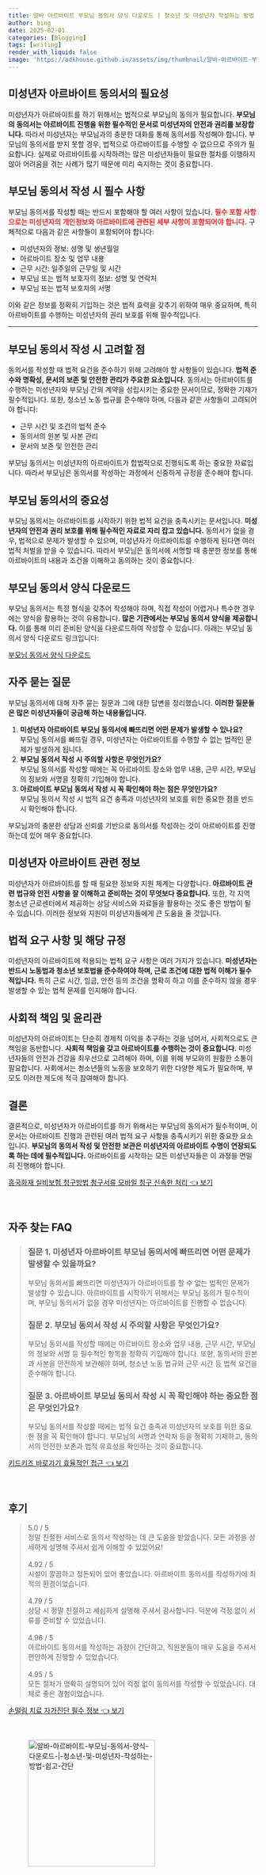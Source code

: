 ```yaml
---
title: 알바 아르바이트 부모님 동의서 양식 다운로드 | 청소년 및 미성년자 작성하는 방법 쉽고 간단
author: bing
date: 2025-02-01
categories: [Blogging]
tags: [writing]
render_with_liquid: false
image: 'https://adkhouse.github.io/assets/img/thumbnail/알바-아르바이트-부모님-동의서-양식-다운로드-|-청소년-및-미성년자-작성하는-방법-쉽고-간단.webp'
---
```



<h2 id='미성년자 아르바이트 동의서의 필요성'>미성년자 아르바이트 동의서의 필요성</h2>

<p>미성년자가 아르바이트를 하기 위해서는 법적으로 부모님의 동의가 필요합니다. <b>부모님의 동의서는 아르바이트 진행을 위한 필수적인 문서로 미성년자의 안전과 권리를 보장합니다.</b> 따라서 미성년자는 부모님과의 충분한 대화를 통해 동의서를 작성해야 합니다. 부모님의 동의서를 받지 못할 경우, 법적으로 아르바이트를 수행할 수 없으므로 주의가 필요합니다. 실제로 아르바이트를 시작하려는 많은 미성년자들이 필요한 절차를 이행하지 않아 어려움을 겪는 사례가 많기 때문에 미리 숙지하는 것이 중요합니다.</p>

<h2 id='부모님 동의서 작성 시 필수 사항'>부모님 동의서 작성 시 필수 사항</h2>

<p>부모님 동의서를 작성할 때는 반드시 포함해야 할 여러 사항이 있습니다. <b><span style="color: #ee2323;">필수 포함 사항으로는 미성년자의 개인정보와 아르바이트에 관련된 세부 사항이 포함되어야 합니다.</span></b> 구체적으로 다음과 같은 사항들이 포함되어야 합니다:</p>

<ul>
    <li>미성년자의 정보: 성명 및 생년월일</li>
    <li>아르바이트 장소 및 업무 내용</li>
    <li>근무 시간: 일주일의 근무일 및 시간</li>
    <li>부모님 또는 법적 보호자의 정보: 성명 및 연락처</li>
    <li>부모님 또는 법적 보호자의 서명</li>
</ul>

<p>이와 같은 정보를 정확히 기입하는 것은 법적 효력을 갖추기 위하여 매우 중요하며, 특히 아르바이트를 수행하는 미성년자의 권리 보호를 위해 필수적입니다.</p>

<hr />

<h2 id='부모님 동의서 작성 시 고려할 점'>부모님 동의서 작성 시 고려할 점</h2>

<p>동의서를 작성할 때 법적 요건을 준수하기 위해 고려해야 할 사항들이 있습니다. <b>법적 준수와 명확성, 문서의 보존 및 안전한 관리가 주요한 요소입니다.</b> 동의서는 아르바이트를 수행하는 미성년자와 부모님 간의 계약을 성립시키는 중요한 문서이므로, 정확한 기재가 필수적입니다. 또한, 청소년 노동 법규를 준수해야 하며, 다음과 같은 사항들이 고려되어야 합니다:</p>

<ul>
    <li>근무 시간 및 조건의 법적 준수</li>
    <li>동의서의 원본 및 사본 관리</li>
    <li>문서의 보존 및 안전한 관리</li>
</ul>

<p>부모님 동의서는 미성년자의 아르바이트가 합법적으로 진행되도록 하는 중요한 자료입니다. 따라서 부모님은 동의서를 작성하는 과정에서 신중하게 규정을 준수해야 합니다.</p>

<h2 id='부모님 동의서의 중요성'>부모님 동의서의 중요성</h2>

<p>부모님 동의서는 아르바이트를 시작하기 위한 법적 요건을 충족시키는 문서입니다. <b>미성년자의 안전과 권리 보호를 위해 필수적인 자료로 자리 잡고 있습니다.</b> 동의서가 없을 경우, 법적으로 문제가 발생할 수 있으며, 미성년자가 아르바이트를 수행하게 된다면 여러 법적 처벌을 받을 수 있습니다. 따라서 부모님은 동의서에 서명할 때 충분한 정보를 통해 아르바이트의 내용과 조건을 이해하고 동의하는 것이 중요합니다.</p>

<h2 id='부모님 동의서 양식 다운로드'>부모님 동의서 양식 다운로드</h2>

<p>부모님 동의서는 특정 형식을 갖추어 작성해야 하며, 직접 작성이 어렵거나 특수한 경우에는 양식을 활용하는 것이 유용합니다. <b>많은 기관에서는 부모님 동의서 양식을 제공합니다.</b> 이를 통해 미리 준비된 양식을 다운로드하여 작성할 수 있습니다. 아래는 부모님 동의서 양식 다운로드 링크입니다:</p>

<p><a href="#">부모님 동의서 양식 다운로드</a></p>

<h2 id='자주 묻는 질문'>자주 묻는 질문</h2>

<p>부모님 동의서에 대해 자주 묻는 질문과 그에 대한 답변을 정리했습니다. <b>이러한 질문들은 많은 미성년자들이 궁금해 하는 내용들입니다.</b></p>

<ol>
    <li><b>미성년자 아르바이트 부모님 동의서에 빠뜨리면 어떤 문제가 발생할 수 있나요?</b><br>부모님 동의서를 빠뜨릴 경우, 미성년자는 아르바이트를 수행할 수 없는 법적인 문제가 발생하게 됩니다.</li>
    <li><b>부모님 동의서 작성 시 주의할 사항은 무엇인가요?</b><br>부모님 동의서를 작성할 때에는 꼭 아르바이트 장소와 업무 내용, 근무 시간, 부모님의 정보와 서명을 정확히 기입해야 합니다.</li>
    <li><b>아르바이트 부모님 동의서 작성 시 꼭 확인해야 하는 점은 무엇인가요?</b><br>부모님 동의서 작성 시 법적 요건 충족과 미성년자의 보호를 위한 중요한 점을 반드시 확인해야 합니다.</li>
</ol>

<p>부모님과의 충분한 상담과 신뢰를 기반으로 동의서를 작성하는 것이 아르바이트를 진행하는데 있어 매우 중요합니다.</p>

<h2 id='미성년자 아르바이트 관련 정보'>미성년자 아르바이트 관련 정보</h2>

<p>미성년자가 아르바이트를 할 때 필요한 정보와 지원 체계는 다양합니다. <b>아르바이트 관련 법규와 안전 사항을 잘 이해하고 준비하는 것이 무엇보다 중요합니다.</b> 또한, 각 지역 청소년 근로센터에서 제공하는 상담 서비스와 자료들을 활용하는 것도 좋은 방법이 될 수 있습니다. 이러한 정보와 지원이 미성년자들에게 큰 도움을 줄 것입니다.</p>

<h2 id='법적 요구 사항 및 해당 규정'>법적 요구 사항 및 해당 규정</h2>

<p>미성년자의 아르바이트에 적용되는 법적 요구 사항은 여러 가지가 있습니다. <b>미성년자는 반드시 노동법과 청소년 보호법을 준수하여야 하며, 근로 조건에 대한 법적 이해가 필수적입니다.</b> 특히 근로 시간, 임금, 안전 등의 조건을 명확히 하고 이를 준수하지 않을 경우 발생할 수 있는 법적 문제를 인지해야 합니다.</p>

<h2 id='사회적 책임 및 윤리관'>사회적 책임 및 윤리관</h2>

<p>미성년자의 아르바이트는 단순히 경제적 이익을 추구하는 것을 넘어서, 사회적으로도 큰 책임을 동반합니다. <b>사회적 책임을 갖고 아르바이트를 수행하는 것이 중요합니다.</b> 미성년자들의 안전과 건강을 최우선으로 고려해야 하며, 이를 위해 부모와의 원활한 소통이 필요합니다. 사회에서는 청소년들의 노동을 보호하기 위한 다양한 제도가 필요하며, 부모도 이러한 제도에 적극 참여해야 합니다.</p>

<h2 id='결론'>결론</h2>

<p>결론적으로, 미성년자가 아르바이트를 하기 위해서는 부모님의 동의서가 필수적이며, 이 문서는 아르바이트 진행과 관련된 여러 법적 요구 사항을 충족시키기 위한 중요한 요소입니다. <b>부모님의 동의서 작성 및 안전한 보관은 미성년자의 아르바이트 수명이 연장되도록 하는 데에 필수적입니다.</b> 아르바이트를 시작하는 모든 미성년자들은 이 과정을 면밀히 진행해야 합니다.</p>


<p><a class="click-button" title="흥국화재 실비보험 청구방법 청구서류 모바일 청구 신속한 처리" href="https://adkhouse.github.io/posts/%ED%9D%A5%EA%B5%AD%ED%99%94%EC%9E%AC-%EC%8B%A4%EB%B9%84%EB%B3%B4%ED%97%98-%EC%B2%AD%EA%B5%AC%EB%B0%A9%EB%B2%95-%EC%B2%AD%EA%B5%AC%EC%84%9C%EB%A5%98-%EB%AA%A8%EB%B0%94%EC%9D%BC-%EC%B2%AD%EA%B5%AC-%EC%8B%A0%EC%86%8D%ED%95%9C-%EC%B2%98%EB%A6%AC/" rel="dofollow">흥국화재 실비보험 청구방법 청구서류 모바일 청구 신속한 처리 👈 보기</a></p><br>
<h2 id='자주_찾는_FAQ'>자주 찾는 FAQ</h2>
<div itemscope="" itemtype="https://schema.org/FAQPage"> 
<blockquote> 
<div itemscope="" itemprop="mainEntity" itemtype="https://schema.org/Question"> 
<h3 itemprop="name">질문 1. 미성년자 아르바이트 부모님 동의서에 빠뜨리면 어떤 문제가 발생할 수 있을까요?</h3> 
<div itemscope="" itemprop="acceptedAnswer" itemtype="https://schema.org/Answer"> 
<span itemprop="text"> 
<p>부모님 동의서를 빠뜨리면 미성년자가 아르바이트를 할 수 없는 법적인 문제가 발생할 수 있습니다. 아르바이트를 시작하기 위해서는 부모님 동의가 필수적이며, 부모님 동의서가 없을 경우 미성년자는 아르바이트를 진행할 수 없습니다.</p> 
</span> 
</div> 
</div> 

<div itemscope="" itemprop="mainEntity" itemtype="https://schema.org/Question"> 
<h3 itemprop="name">질문 2. 부모님 동의서 작성 시 주의할 사항은 무엇인가요?</h3> 
<div itemscope="" itemprop="acceptedAnswer" itemtype="https://schema.org/Answer"> 
<span itemprop="text"> 
<p>부모님 동의서를 작성할 때에는 아르바이트 장소와 업무 내용, 근무 시간, 부모님의 정보와 서명 등 필수적인 항목을 정확히 기입해야 합니다. 또한, 동의서의 원본과 사본을 안전하게 보관해야 하며, 청소년 노동 법규와 근무 시간 등 법적 요건을 준수해야 합니다.</p> 
</span> 
</div> 
</div> 

<div itemscope="" itemprop="mainEntity" itemtype="https://schema.org/Question"> 
<h3 itemprop="name">질문 3. 아르바이트 부모님 동의서 작성 시 꼭 확인해야 하는 중요한 점은 무엇인가요?</h3> 
<div itemscope="" itemprop="acceptedAnswer" itemtype="https://schema.org/Answer"> 
<span itemprop="text"> 
<p>부모님 동의서를 작성할 때에는 법적 요건 충족과 미성년자의 보호를 위한 중요한 점을 꼭 확인해야 합니다. 부모님의 서명과 연락처 등을 정확히 기재하고, 동의서의 안전한 보존과 법적 유효성을 확인하는 것이 중요합니다.</p> 
</span> 
</div> 
</div> 
</blockquote> 
</div>
<p><a class="click-button" title="키드키즈 바로가기 효율적인 접근" href="https://adkhouse.github.io/posts/%ED%82%A4%EB%93%9C%ED%82%A4%EC%A6%88-%EB%B0%94%EB%A1%9C%EA%B0%80%EA%B8%B0-%ED%9A%A8%EC%9C%A8%EC%A0%81%EC%9D%B8-%EC%A0%91%EA%B7%BC/" rel="dofollow">키드키즈 바로가기 효율적인 접근 👈 보기</a></p><br>
<h2 id='후기'>후기</h2>
<div itemscope itemtype="https://schema.org/Product">
  <blockquote>
  <div itemprop="review" itemscope itemtype="https://schema.org/Review">
      <div itemprop="reviewRating" itemscope itemtype="https://schema.org/Rating"> <span itemprop="ratingValue">5.0</span> / <span itemprop="bestRating">5</span> </div>
      <span itemprop="reviewBody">정말 친절한 서비스로 동의서 작성하는 데 큰 도움을 받았습니다. 모든 과정을 상세하게 설명해 주셔서 쉽게 이해할 수 있었어요!</span>
  </div>
  <br>
  <div itemprop="review" itemscope itemtype="https://schema.org/Review">
      <div itemprop="reviewRating" itemscope itemtype="https://schema.org/Rating"> <span itemprop="ratingValue">4.92</span> / <span itemprop="bestRating">5</span> </div>
      <span itemprop="reviewBody">시설이 깔끔하고 정돈되어 있어 좋았습니다. 아르바이트 동의서를 작성하기에 최적의 환경이었습니다.</span>
  </div>
  <br>
  <div itemprop="review" itemscope itemtype="https://schema.org/Review">
      <div itemprop="reviewRating" itemscope itemtype="https://schema.org/Rating"> <span itemprop="ratingValue">4.79</span> / <span itemprop="bestRating">5</span> </div>
      <span itemprop="reviewBody">상담 시 정말 친절하고 세심하게 설명해 주셔서 감사합니다. 덕분에 걱정 없이 서류를 준비할 수 있었습니다.</span>
  </div>
  <br>
  <div itemprop="review" itemscope itemtype="https://schema.org/Review">
      <div itemprop="reviewRating" itemscope itemtype="https://schema.org/Rating"> <span itemprop="ratingValue">4.96</span> / <span itemprop="bestRating">5</span> </div>
      <span itemprop="reviewBody">아르바이트 동의서를 작성하는 과정이 간단하고, 직원분들이 매우 도움을 주셔서 편안하게 진행할 수 있었습니다.</span>
  </div>
  <br>
  <div itemprop="review" itemscope itemtype="https://schema.org/Review">
      <div itemprop="reviewRating" itemscope itemtype="https://schema.org/Rating"> <span itemprop="ratingValue">4.95</span> / <span itemprop="bestRating">5</span> </div>
      <span itemprop="reviewBody">모든 절차가 명확히 설명되어 있어 걱정 없이 동의서를 작성할 수 있었습니다. 대체로 좋은 경험이었습니다.</span>
  </div>
  </blockquote>
</div>
<p><a class="click-button" title="손떨림 치료 자가진단 필수 정보" href="https://adkhouse.github.io/posts/%EC%86%90%EB%96%A8%EB%A6%BC-%EC%B9%98%EB%A3%8C-%EC%9E%90%EA%B0%80%EC%A7%84%EB%8B%A8-%ED%95%84%EC%88%98-%EC%A0%95%EB%B3%B4/" rel="dofollow">손떨림 치료 자가진단 필수 정보 👈 보기</a></p><br>
<figure class="image"><img src="https://adkhouse.github.io/assets/img/thumbnail/알바-아르바이트-부모님-동의서-양식-다운로드-|-청소년-및-미성년자-작성하는-방법-쉽고-간단.webp" alt="알바-아르바이트-부모님-동의서-양식-다운로드-|-청소년-및-미성년자-작성하는-방법-쉽고-간단" width="256" height="256"></figure>